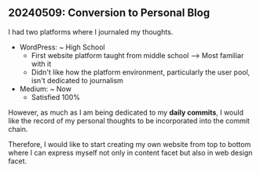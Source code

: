 ## 20240509: Conversion to Personal Blog
I had two platforms where I journaled my thoughts. 
- WordPress: ~ High School
    - First website platform taught from middle school --> Most familiar with it
    - Didn't like how the platform environment, particularly the user pool, isn't dedicated to journalism 
- Medium: ~ Now
    - Satisfied 100%

However, as much as I am being dedicated to my **daily commits**, I would like the record of my personal thoughts to be incorporated into the commit chain. 

Therefore, I would like to start creating my own website from top to bottom where I can express myself not only in content facet but also in web design facet. 